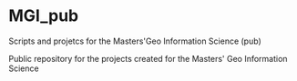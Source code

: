 # MGI_pub
Scripts and projetcs for the Masters'Geo Information Science (pub)

Public repository for the projects created for the Masters' Geo Information Science
